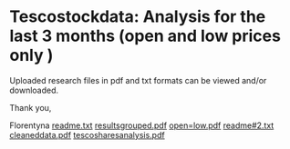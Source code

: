 # Tescostockdata:  Analysis for the last 3 months (open and low prices only )

Uploaded research files in pdf and txt formats can be viewed and/or downloaded.


Thank you,

Florentyna
[readme.txt](https://github.com/florentynaversion1/yahoofinance/files/7624474/readme.txt)
[resultsgrouped.pdf](https://github.com/florentynaversion1/yahoofinance/files/7624475/resultsgrouped.pdf)
[open=low.pdf](https://github.com/florentynaversion1/yahoofinance/files/7624479/open.low.pdf)
[readme#2.txt](https://github.com/florentynaversion1/yahoofinance/files/7624481/readme.2.txt)
[cleaneddata.pdf](https://github.com/florentynaversion1/yahoofinance/files/7624482/cleaneddata.pdf)
[tescosharesanalysis.pdf](https://github.com/florentynaversion1/yahoofinance/files/7624483/tescosharesanalysis.pdf)
